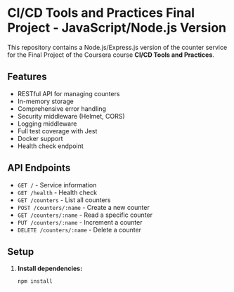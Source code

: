 # CI/CD Tools and Practices Final Project - JavaScript/Node.js Version

This repository contains a Node.js/Express.js version of the counter service for the Final Project of the Coursera course **CI/CD Tools and Practices**.

## Features

- RESTful API for managing counters
- In-memory storage
- Comprehensive error handling
- Security middleware (Helmet, CORS)
- Logging middleware
- Full test coverage with Jest
- Docker support
- Health check endpoint

## API Endpoints

- `GET /` - Service information
- `GET /health` - Health check
- `GET /counters` - List all counters
- `POST /counters/:name` - Create a new counter
- `GET /counters/:name` - Read a specific counter
- `PUT /counters/:name` - Increment a counter
- `DELETE /counters/:name` - Delete a counter

## Setup

1. **Install dependencies:**
   ```bash
   npm install